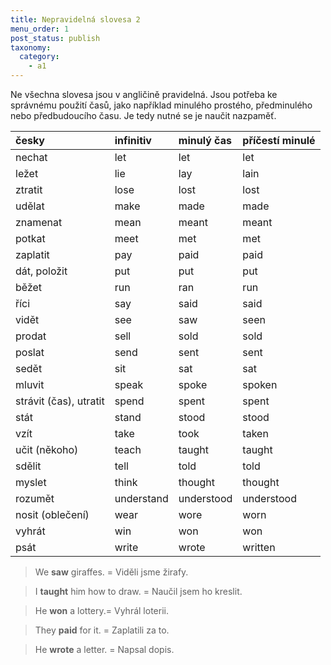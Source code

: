 ```yaml
---
title: Nepravidelná slovesa 2
menu_order: 1
post_status: publish
taxonomy:
  category:
    - a1
---
```


Ne všechna slovesa jsou v angličině pravidelná. Jsou potřeba ke správnému použití časů, jako například minulého prostého, předminulého nebo předbudoucího času. Je tedy nutné se je naučit nazpaměť.

| česky                  | infinitiv  | minulý čas | příčestí minulé |
| :--------------------- | :--------- | :--------- | :-------------- |
| nechat                 | let        | let        | let             |
| ležet                  | lie        | lay        | lain            |
| ztratit                | lose       | lost       | lost            |
| udělat                 | make       | made       | made            |
| znamenat               | mean       | meant      | meant           |
| potkat                 | meet       | met        | met             |
| zaplatit               | pay        | paid       | paid            |
| dát, položit           | put        | put        | put             |
| běžet                  | run        | ran        | run             |
| říci                   | say        | said       | said            |
| vidět                  | see        | saw        | seen            |
| prodat                 | sell       | sold       | sold            |
| poslat                 | send       | sent       | sent            |
| sedět                  | sit        | sat        | sat             |
| mluvit                 | speak      | spoke      | spoken          |
| strávit (čas), utratit | spend      | spent      | spent           |
| stát                   | stand      | stood      | stood           |
| vzít                   | take       | took       | taken           |
| učit (někoho)          | teach      | taught     | taught          |
| sdělit                 | tell       | told       | told            |
| myslet                 | think      | thought    | thought         |
| rozumět                | understand | understood | understood      |
| nosit (oblečení)       | wear       | wore       | worn            |
| vyhrát                 | win        | won        | won             |
| psát                   | write      | wrote      | written         |

> We **saw** giraffes. = Viděli jsme žirafy.

> I **taught** him how to draw. = Naučil jsem ho kreslit.

> He **won** a lottery.= Vyhrál loterii.

> They **paid** for it. = Zaplatili za to.

> He **wrote** a letter. = Napsal dopis.
